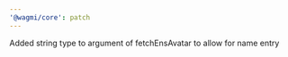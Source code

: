```yaml
---
'@wagmi/core': patch
---
```


Added string type to argument of fetchEnsAvatar to allow for name entry
